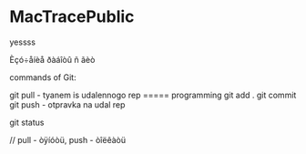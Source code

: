 # MacTracePublic
yessss

Èçó÷åíèå ðàáîòû ñ ãèò

commands of Git:

git pull - tyanem is udalennogo rep
===== programming
git add .
git commit 
git push - otpravka na udal rep


git status

// pull - òÿíóòü, push - òîëêàòü
